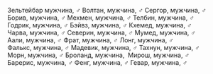 Зельтейбар мужчина, ♂
Волтан, мужчина, ♂
Сергор, мужчина, ♂
Борив, мужчина, ♂
Мехмен, мужчина, ♂
Телбин, мужчина, ♂
Годрик, мужчина, ♂
Бэйвз, мужчина, ♂
Кхемед, мужчина, ♂
Чарва, мужчина, ♂
Северин, мужчина, ♂
Мумед, мужчина, ♂
Аали, мужчина, ♂
Фрат, мужчина, ♂
Лонг, мужчина, ♂
Фалькс, мужчина, ♂
Мадевик, мужчина, ♂
Тахнун, мужчина, ♂
Морн, мужчина, ♂
Броланд, мужчина, 
Мирош, мужчина, ♂
Барерис, мужчина, ♂
Фенг, мужчина, ♂
Гевар, мужчина, ♂